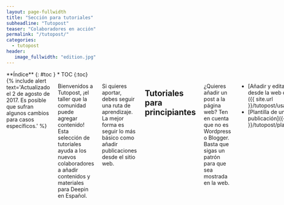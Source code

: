 ```yaml
---
layout: page-fullwidth
title: "Sección para tutoriales"
subheadline: "Tutopost"
teaser: "Colaboradores en acción"
permalink: "/tutopost/"
categories:
  - tutopost
header:
   image_fullwidth: "edition.jpg"
---
```

<div class="row">
<div class="medium-4 medium-push-8 columns" markdown="1">
<div class="panel radius" markdown="1">
**Índice**
{: #toc }
*  TOC
{:toc}
</div>
</div><!-- /.medium-4.columns -->

<div class="medium-8 medium-pull-4 columns" markdown="1">
{% include alert text='Actualizado el 2 de agosto de 2017. Es posible que sufran algunos cambios para casos específicos.' %}

Bienvenidos a Tutopost, ¡el taller que la comunidad puede agregar contenido! Esta selección de tutoriales ayuda a los nuevos colaboradores a añadir contenidos y materiales para Deepin en Español.

Si quieres aportar, debes seguir una ruta de aprendizaje. La mejor forma es seguir lo más básico como añadir publicaciones desde el sitio web.

## Tutoriales para principiantes

¿Quieres añadir un post a la página web? Ten en cuenta que no es Wordpress o Blogger. Basta que sigas un patrón para que sea mostrada en la web.

* [Añadir y editar post desde la web de Github]({{ site.url }}/tutopost/usargithub/).
* [Plantilla de una publicación]({{ site.url }}/tutopost/plantillapost/).

Si tienes una publicación pero no quieres subir a Github, visita la sección "Contacto".

## Tutoriales para avanzados
CMS:
* [Git y Jekyll]({{ site.url }}/tutopost/gityjekyll/).
* [Cómo hacer y publicar un posts]({{ site.url }}/tutopost/crearpost/).

Extras:
* [Mediaelement]({{ site.url }}/tutopost/mediaelement/).
* [Códigos permitidos en Markdown]({{ site.url }}/tutopost/doc/).
* [Tipografía permitida]({{ site.url }}/tutopost/tipografia/).

## Agradecimientos

Este editor fue creado para Deepin en Español y está licenciado bajo MIT.

La fuente oficial de Git proviene del [manual de 2014](https://git-scm.com/book/es/v2).

Algunos tutoriales sobre Markdown lo encontrarás [Commonmark.org](http://commonmark.org/help/tutorial/) (en inglés)

</div><!-- /.medium-8.columns -->
</div><!-- /.row -->
